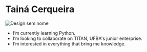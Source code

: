 

<h1>Tainá Cerqueira </h1>

![Design sem nome](https://user-images.githubusercontent.com/105567912/168453380-6036a512-587f-4d87-9a2b-d05b01519121.jpg)


- I’m currently learning Python.
- I’m looking to collaborate on TITAN, UFBA's junior enterprise.
- I’m interested in everything that bring me knowledge.
  
 
  
  
